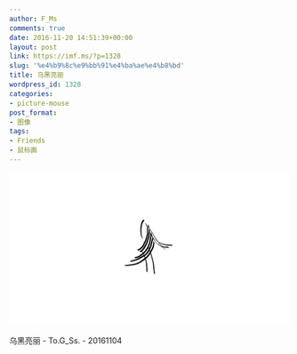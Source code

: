 ```yaml
---
author: F_Ms
comments: true
date: 2016-11-20 14:51:39+00:00
layout: post
link: https://imf.ms/?p=1328
slug: '%e4%b9%8c%e9%bb%91%e4%ba%ae%e4%b8%bd'
title: 乌黑亮丽
wordpress_id: 1328
categories:
- picture-mouse
post_format:
- 图像
tags:
- Friends
- 鼠标画
---
```


![20161104_%e4%b9%8c%e9%bb%91%e4%ba%ae%e4%b8%bd](/img/post/wp/2016/11/20161104_乌黑亮丽.png)


乌黑亮丽 - To.G_Ss. - 20161104
